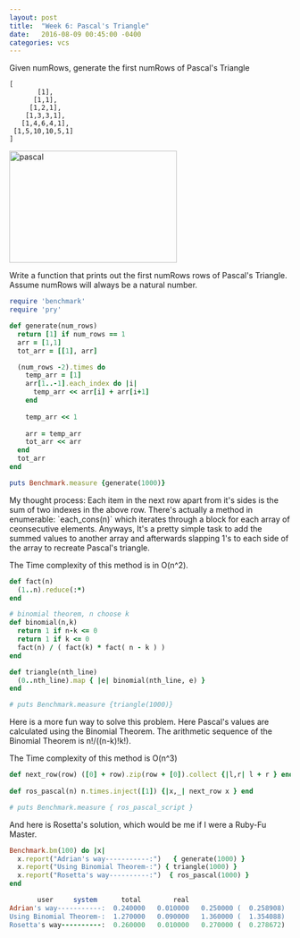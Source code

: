 ```yaml
---
layout: post
title:  "Week 6: Pascal's Triangle"
date:   2016-08-09 00:45:00 -0400
categories: vcs
---
```


Given numRows, generate the first numRows of Pascal's Triangle

```
[
       [1],
      [1,1],
     [1,2,1],
    [1,3,3,1],
   [1,4,6,4,1],
 [1,5,10,10,5,1]
]

```

<img src="https://rossta.net/assets/images/blog/pascals_triangle_color-a0dd53d5.jpg" alt="pascal" style="width:300px;height:200px;">

Write a function that prints out the first numRows rows of Pascal's Triangle. Assume numRows will always be a natural number.


```ruby
require 'benchmark'
require 'pry'

def generate(num_rows)
  return [1] if num_rows == 1
  arr = [1,1]
  tot_arr = [[1], arr]

  (num_rows -2).times do
    temp_arr = [1]
    arr[1..-1].each_index do |i|
      temp_arr << arr[i] + arr[i+1]
    end
  
    temp_arr << 1
    
    arr = temp_arr
    tot_arr << arr
  end
  tot_arr
end

puts Benchmark.measure {generate(1000)}
```

<p>My thought process: Each item in the next row apart from it's sides is the sum of two indexes in the above row. 
There's actually a method in enumerable: `each_cons(n)` which iterates through a block for each array of ceonsecutive elements. 
Anyways, It's a pretty simple task to add the summed values to another array and afterwards slapping 1's to each side of the array
to recreate Pascal's triangle.</p>

The Time complexity of this method is in O(n^2).

```ruby
def fact(n)
  (1..n).reduce(:*)
end

# binomial theorem, n choose k
def binomial(n,k)
  return 1 if n-k <= 0
  return 1 if k <= 0
  fact(n) / ( fact(k) * fact( n - k ) )
end

def triangle(nth_line)
  (0..nth_line).map { |e| binomial(nth_line, e) }
end

# puts Benchmark.measure {triangle(1000)}
```

<p> Here is a more fun way to solve this problem. Here Pascal's values are calculated using the Binomial Theorem. 
The arithmetic sequence of the Binomial Theorem is n!/((n-k)!k!).

The Time complexity of this method is O(n^3) </p>

```ruby
def next_row(row) ([0] + row).zip(row + [0]).collect {|l,r| l + r } end
 
def ros_pascal(n) n.times.inject([1]) {|x,_| next_row x } end

# puts Benchmark.measure { ros_pascal_script }
```

<p> And here is Rosetta's solution, which would be me if I were a Ruby-Fu Master.</p>


```ruby
Benchmark.bm(100) do |x|
  x.report("Adrian's way-----------:")   { generate(1000) }
  x.report("Using Binomial Theorem-:") { triangle(1000) }
  x.report("Rosetta's way----------:")  { ros_pascal(1000) }
end

       user     system      total        real
Adrian's way-----------:  0.240000   0.010000   0.250000 (  0.258908)
Using Binomial Theorem-:  1.270000   0.090000   1.360000 (  1.354088)
Rosetta's way----------:  0.260000   0.010000   0.270000 (  0.278672)

```

